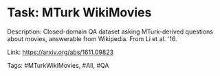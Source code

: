 Task: MTurk WikiMovies
=======================
Description: Closed-domain QA dataset asking MTurk-derived questions about movies, answerable from Wikipedia. From Li et al. '16.

Link: https://arxiv.org/abs/1611.09823

Tags: #MTurkWikiMovies, #All, #QA
